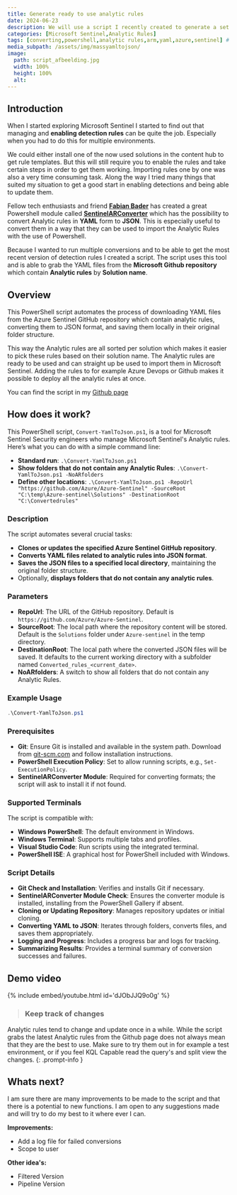 ```yaml
---
title: Generate ready to use analytic rules
date: 2024-06-23
description: We will use a script I recently created to generate a set of analytic rules, ready to be used in Microsoft Sentinel.
categories: [Microsoft Sentinel,Analytic Rules]
tags: [converting,powershell,analytic rules,arm,yaml,azure,sentinel] # TAG names should always be lowercase
media_subpath: /assets/img/massyamltojson/
image:
  path: script_afbeelding.jpg
  width: 100%
  height: 100%
  alt:
---
```


## Introduction

When I started exploring Microsoft Sentinel I started to find out that managing and **enabling detection rules** can be quite the job. Especially when you had to do this for multiple environments.

We could either install one of the now used solutions in the content hub to get rule templates. But this will still require you to enable the rules and take certain steps in order to get them working. Importing rules one by one was also a very time consuming task. 
Along the way I tried many things that suited my situation to get a good start in enabling detections and being able to update them.

Fellow tech enthusiasts and friend **[Fabian Bader](https://cloudbrothers.info/en/aboutme/)** has created a great Powershell module called **[SentinelARConverter](https://github.com/f-bader/SentinelARConverter)** which has the possibility to convert Analytic rules in **YAML** form to **JSON**. This is especially useful to convert them in a way that they can be used to import the Analytic Rules with the use of Powershell.

Because I wanted to run multiple conversions and to be able to get the most recent version of detection rules I created a script. The script uses this tool and is able to grab the YAML files from the **Microsoft Github repository** which contain **Analytic rules** by **Solution name**.

## Overview

This PowerShell script automates the process of downloading YAML files from the Azure Sentinel GitHub repository which contain analytic rules, converting them to JSON format, and saving them locally in their original folder structure. 

This way the Analytic rules are all sorted per solution which makes it easier to pick these rules based on their solution name. The Analytic rules are ready to be used and can straight up be used to import  them in Microsoft Sentinel. Adding the rules to for example Azure Devops or Github makes it possible to deploy all the analytic rules at once.

You can find the script in my [Github page](https://github.com/awt-tom/mass-yaml-to-json)


## How does it work?

This PowerShell script, `Convert-YamlToJson.ps1`, is a tool for Microsoft Sentinel Security engineers who manage Microsoft Sentinel's Analytic rules. Here’s what you can do with a simple command line:

- **Standard run**: `.\Convert-YamlToJson.ps1`
- **Show folders that do not contain any Analytic Rules**: `.\Convert-YamlToJson.ps1 -NoARfolders`
- **Define other locations**: `.\Convert-YamlToJson.ps1 -RepoUrl "https://github.com/Azure/Azure-Sentinel" -SourceRoot "C:\temp\Azure-sentinel\Solutions" -DestinationRoot "C:\Convertedrules"`

### **Description**

The script automates several crucial tasks:
- **Clones or updates the specified Azure Sentinel GitHub repository**.
- **Converts YAML files related to analytic rules into JSON format**.
- **Saves the JSON files to a specified local directory**, maintaining the original folder structure.
- Optionally, **displays folders that do not contain any analytic rules**.

### **Parameters**

- **RepoUrl**: The URL of the GitHub repository. Default is `https://github.com/Azure/Azure-Sentinel`.
- **SourceRoot**: The local path where the repository content will be stored. Default is the `Solutions` folder under `Azure-sentinel` in the temp directory.
- **DestinationRoot**: The local path where the converted JSON files will be saved. It defaults to the current working directory with a subfolder named `Converted_rules_<current_date>`.
- **NoARfolders**: A switch to show all folders that do not contain any Analytic Rules.

### **Example Usage**

```powershell
.\Convert-YamlToJson.ps1
```

### **Prerequisites**

- **Git**: Ensure Git is installed and available in the system path. Download from [git-scm.com](https://git-scm.com) and follow installation instructions.
- **PowerShell Execution Policy**: Set to allow running scripts, e.g., `Set-ExecutionPolicy`.
- **SentinelARConverter Module**: Required for converting formats; the script will ask to install it if not found.

### **Supported Terminals**

The script is compatible with:
- **Windows PowerShell**: The default environment in Windows.
- **Windows Terminal**: Supports multiple tabs and profiles.
- **Visual Studio Code**: Run scripts using the integrated terminal.
- **PowerShell ISE**: A graphical host for PowerShell included with Windows.

### **Script Details**

- **Git Check and Installation**: Verifies and installs Git if necessary.
- **SentinelARConverter Module Check**: Ensures the converter module is installed, installing from the PowerShell Gallery if absent.
- **Cloning or Updating Repository**: Manages repository updates or initial cloning.
- **Converting YAML to JSON**: Iterates through folders, converts files, and saves them appropriately.
- **Logging and Progress**: Includes a progress bar and logs for tracking.
- **Summarizing Results**: Provides a terminal summary of conversion successes and failures.

## Demo video
{% include embed/youtube.html id='dJObJJQ9o0g' %}



> ### Keep track of changes
Analytic rules tend to change and update once in a while. While the script grabs the latest Analytic rules from the Github page does not always mean that they are the best to use. 
Make sure to try them out in for example a test environment, or if you feel KQL Capable read the query's and split view the changes.
{: .prompt-info }


## Whats next?

I am sure there are many improvements to be made to the script and that there is a potential to new functions. I am open to any suggestions made and will try to do my best to it where ever I can.

**Improvements:**
- Add a log file for failed conversions
- Scope to user

**Other idea's:**
- Filtered Version
- Pipeline Version
